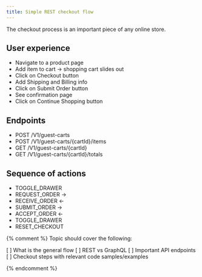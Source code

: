 ```yaml
---
title: Simple REST checkout flow
---
```


The checkout process is an important piece of any online store.

## User experience

* Navigate to a product page
* Add item to cart -> shopping cart slides out
* Click on Checkout button
* Add Shipping and Billing info
* Click on Submit Order button
* See confirmation page
* Click on Continue Shopping button

## Endpoints

* POST /V1/guest-carts
* POST /V1/guest-carts/{cartId}/items
* GET /V1/guest-carts/{cartId}
* GET /V1/guest-carts/{cartId}/totals

## Sequence of actions

* TOGGLE_DRAWER
* REQUEST_ORDER ->
* RECEIVE_ORDER <-
* SUBMIT_ORDER ->
* ACCEPT_ORDER <-
* TOGGLE_DRAWER
* RESET_CHECKOUT


{% comment %}
Topic should cover the following:

[ ] What is the general flow
[ ] REST vs GraphQL
[ ] Important API endpoints
[ ] Checkout steps with relevant code samples/examples 

{% endcomment %}